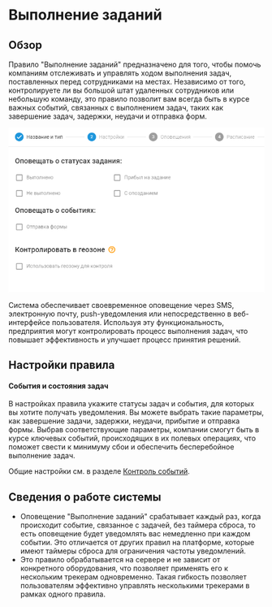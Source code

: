 # Выполнение заданий

## Обзор

Правило "Выполнение заданий" предназначено для того, чтобы помочь компаниям отслеживать и управлять ходом выполнения задач, поставленных перед сотрудниками на местах. Независимо от того, контролируете ли вы большой штат удаленных сотрудников или небольшую команду, это правило позволит вам всегда быть в курсе важных событий, связанных с выполнением задач, таких как завершение задач, задержки, неудачи и отправка форм.

![image-20241030-085234.png](attachments/image-20241030-085234.png)

Система обеспечивает своевременное оповещение через SMS, электронную почту, push-уведомления или непосредственно в веб-интерфейсе пользователя. Используя эту функциональность, предприятия могут контролировать процесс выполнения задач, что повышает эффективность и улучшает процесс принятия решений.

## Настройки правила

#### События и состояния задач

В настройках правила укажите статусы задач и события, для которых вы хотите получать уведомления. Вы можете выбрать такие параметры, как завершение задачи, задержки, неудачи, прибытие и отправка формы. Выбрав соответствующие параметры, компании смогут быть в курсе ключевых событий, происходящих в их полевых операциях, что поможет свести к минимуму сбои и обеспечить бесперебойное выполнение задач.

Общие настройки см. в разделе [Контроль событий](../../page-fa59fa08-3182-4a5f-b6a9-07137b43161e.md).

## Сведения о работе системы

- Оповещение "Выполнение заданий" срабатывает каждый раз, когда происходит событие, связанное с задачей, без таймера сброса, то есть оповещение будет уведомлять вас немедленно при каждом событии. Это отличается от других правил на платформе, которые имеют таймеры сброса для ограничения частоты уведомлений.
- Это правило обрабатывается на сервере и не зависит от конкретного оборудования, что позволяет применять его к нескольким трекерам одновременно. Такая гибкость позволяет пользователям эффективно управлять несколькими трекерами в рамках одного правила.